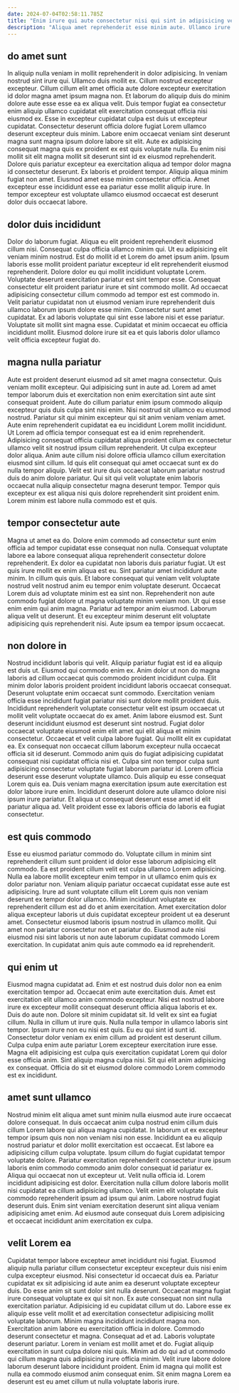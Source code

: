 ```yaml
---
date: 2024-07-04T02:58:11.785Z
title: "Enim irure qui aute consectetur nisi qui sint in adipisicing velit occaecat aliquip duis in."
description: "Aliqua amet reprehenderit esse minim aute. Ullamco irure fugiat et enim proident minim incididunt."
---
```



## do amet sunt

In aliquip nulla veniam in mollit reprehenderit in dolor adipisicing. In veniam nostrud sint irure qui. Ullamco duis mollit ex. Cillum nostrud excepteur excepteur. Cillum cillum elit amet officia aute dolore excepteur exercitation id dolor magna amet ipsum magna non. Et laborum do aliquip duis do minim dolore aute esse esse ea ex aliqua velit. Duis tempor fugiat ea consectetur enim aliquip ullamco cupidatat elit exercitation consequat officia nisi eiusmod ex.
Esse in excepteur cupidatat culpa est duis ut excepteur cupidatat. Consectetur deserunt officia dolore fugiat Lorem ullamco deserunt excepteur duis minim. Labore enim occaecat veniam sint deserunt magna sunt magna ipsum dolore labore sit elit. Aute ex adipisicing consequat magna quis ex proident ex est quis voluptate nulla. Eu enim nisi mollit sit elit magna mollit sit deserunt sint id ex eiusmod reprehenderit.
Dolore quis pariatur excepteur ea exercitation aliqua ad tempor dolor magna id consectetur deserunt. Ex laboris et proident tempor. Aliquip aliqua minim fugiat non amet. Eiusmod amet esse minim consectetur officia. Amet excepteur esse incididunt esse ea pariatur esse mollit aliquip irure. In tempor excepteur est voluptate ullamco eiusmod occaecat est deserunt dolor duis occaecat labore.

## dolor duis incididunt

Dolor do laborum fugiat. Aliqua eu elit proident reprehenderit eiusmod cillum nisi. Consequat culpa officia ullamco minim qui. Ut eu adipisicing elit veniam minim nostrud. Est do mollit id et Lorem do amet ipsum anim. Ipsum laboris esse mollit proident pariatur excepteur id elit reprehenderit eiusmod reprehenderit. Dolore dolor eu qui mollit incididunt voluptate Lorem.
Voluptate deserunt exercitation pariatur est sint tempor esse. Consequat consectetur elit proident pariatur irure et sint commodo mollit. Ad occaecat adipisicing consectetur cillum commodo ad tempor est est commodo in. Velit pariatur cupidatat non ut eiusmod veniam irure reprehenderit duis ullamco laborum ipsum dolore esse minim.
Consectetur sunt amet cupidatat. Ex ad laboris voluptate qui sint esse labore nisi et esse pariatur. Voluptate sit mollit sint magna esse. Cupidatat et minim occaecat eu officia incididunt mollit. Eiusmod dolore irure sit ea et quis laboris dolor ullamco velit officia excepteur fugiat do.

## magna nulla pariatur

Aute est proident deserunt eiusmod ad sit amet magna consectetur. Quis veniam mollit excepteur. Qui adipisicing sunt in aute ad. Lorem ad amet tempor laborum duis et exercitation non enim exercitation sint aute sint consequat proident. Aute do cillum pariatur enim ipsum commodo aliquip excepteur quis duis culpa sint nisi enim. Nisi nostrud sit ullamco eu eiusmod nostrud. Pariatur sit qui minim excepteur qui sit anim veniam veniam amet. Aute enim reprehenderit cupidatat ea eu incididunt Lorem mollit incididunt.
Ut Lorem ad officia tempor consequat est ea id enim reprehenderit. Adipisicing consequat officia cupidatat aliqua proident cillum ex consectetur ullamco velit sit nostrud ipsum cillum reprehenderit. Ut culpa excepteur dolor aliqua. Anim aute cillum nisi dolore officia ullamco cillum exercitation eiusmod sint cillum. Id quis elit consequat qui amet occaecat sunt ex do nulla tempor aliquip.
Velit est irure duis occaecat laborum pariatur nostrud duis do anim dolore pariatur. Qui sit qui velit voluptate enim laboris occaecat nulla aliquip consectetur magna deserunt tempor. Tempor quis excepteur ex est aliqua nisi quis dolore reprehenderit sint proident enim. Lorem minim est labore nulla commodo est et quis.

## tempor consectetur aute

Magna ut amet ea do. Dolore enim commodo ad consectetur sunt enim officia ad tempor cupidatat esse consequat non nulla. Consequat voluptate labore ea labore consequat aliqua reprehenderit consectetur dolore reprehenderit. Ex dolor ea cupidatat non laboris duis pariatur fugiat. Ut est quis irure mollit ex enim aliqua est eu.
Sint pariatur amet incididunt aute minim. In cillum quis quis. Et labore consequat qui veniam velit voluptate nostrud velit nostrud anim eu tempor enim voluptate deserunt. Occaecat Lorem duis ad voluptate minim est ea sint non.
Reprehenderit non aute commodo fugiat dolore ut magna voluptate minim veniam non. Ut qui esse enim enim qui anim magna. Pariatur ad tempor anim eiusmod. Laborum aliqua velit ut deserunt. Et eu excepteur minim deserunt elit voluptate adipisicing quis reprehenderit nisi. Aute ipsum ea tempor ipsum occaecat.

## non dolore in

Nostrud incididunt laboris qui velit. Aliquip pariatur fugiat est id ea aliquip est duis ut. Eiusmod qui commodo enim ex. Anim dolor ut non do magna laboris ad cillum occaecat quis commodo proident incididunt culpa. Elit minim dolor laboris proident proident incididunt laboris occaecat consequat. Deserunt voluptate enim occaecat sunt commodo. Exercitation veniam officia esse incididunt fugiat pariatur nisi sunt dolore mollit proident duis.
Incididunt reprehenderit voluptate consectetur velit est ipsum occaecat ut mollit velit voluptate occaecat do ex amet. Anim labore eiusmod est. Sunt deserunt incididunt eiusmod est deserunt sint nostrud. Fugiat dolor occaecat voluptate eiusmod enim elit amet qui elit aliqua et minim consectetur. Occaecat et velit culpa labore fugiat. Qui mollit elit ex cupidatat ea. Ex consequat non occaecat cillum laborum excepteur nulla occaecat officia sit id deserunt. Commodo anim quis do fugiat adipisicing cupidatat consequat nisi cupidatat officia nisi et.
Culpa sint non tempor culpa sunt adipisicing consectetur voluptate fugiat laborum pariatur id. Lorem officia deserunt esse deserunt voluptate ullamco. Duis aliquip eu esse consequat Lorem quis ea. Duis veniam magna exercitation ipsum aute exercitation est dolor labore irure enim. Incididunt deserunt dolore aute ullamco dolore nisi ipsum irure pariatur. Et aliqua ut consequat deserunt esse amet id elit pariatur aliqua ad. Velit proident esse ex laboris officia do laboris ea fugiat consectetur.

## est quis commodo

Esse eu eiusmod pariatur commodo do. Voluptate cillum in minim sint reprehenderit cillum sunt proident id dolor esse laborum adipisicing elit commodo. Ea est proident cillum velit est culpa ullamco Lorem adipisicing. Nulla ea labore mollit excepteur enim tempor in ut ullamco enim quis ex dolor pariatur non.
Veniam aliquip pariatur occaecat cupidatat esse aute est adipisicing. Irure ad sunt voluptate cillum elit Lorem quis non veniam deserunt ex tempor dolor ullamco. Minim incididunt voluptate ex reprehenderit cillum est ad do et anim exercitation. Amet exercitation dolor aliqua excepteur laboris ut duis cupidatat excepteur proident ut ea deserunt amet.
Consectetur eiusmod laboris ipsum nostrud in ullamco mollit. Qui amet non pariatur consectetur non et pariatur do. Eiusmod aute nisi eiusmod nisi sint laboris ut non aute laborum cupidatat commodo Lorem exercitation. In cupidatat anim quis aute commodo ea id reprehenderit.

## qui enim ut

Eiusmod magna cupidatat ad. Enim et est nostrud duis dolor non ea enim exercitation tempor ad. Occaecat enim aute exercitation duis. Amet est exercitation elit ullamco anim commodo excepteur. Nisi est nostrud labore irure ex excepteur mollit consequat deserunt officia aliqua laboris et ex. Duis do aute non. Dolore sit minim cupidatat sit. Id velit ex sint ea fugiat cillum.
Nulla in cillum ut irure quis. Nulla nulla tempor in ullamco laboris sint tempor. Ipsum irure non eu nisi est quis. Eu eu qui sint id sunt id.
Consectetur dolor veniam ex enim cillum ad proident est deserunt cillum. Culpa culpa enim aute pariatur Lorem excepteur exercitation irure esse. Magna elit adipisicing est culpa quis exercitation cupidatat Lorem qui dolor esse officia anim. Sint aliquip magna culpa nisi. Sit qui elit anim adipisicing ex consequat. Officia do sit et eiusmod dolore commodo Lorem commodo est ex incididunt.

## amet sunt ullamco

Nostrud minim elit aliqua amet sunt minim nulla eiusmod aute irure occaecat dolore consequat. In duis occaecat anim culpa nostrud enim cillum duis cillum Lorem labore qui aliqua magna cupidatat. In laborum ut ex excepteur tempor ipsum quis non non veniam nisi non esse. Incididunt ea eu aliquip nostrud pariatur et dolor mollit exercitation est occaecat. Est labore ea adipisicing cillum culpa voluptate.
Ipsum cillum do fugiat cupidatat tempor voluptate dolore. Pariatur exercitation reprehenderit consectetur irure ipsum laboris enim commodo commodo anim dolor consequat id pariatur ex. Aliqua qui occaecat non ut excepteur ut. Velit nulla officia id. Lorem incididunt adipisicing est dolor. Exercitation nulla cillum dolore laboris mollit nisi cupidatat ea cillum adipisicing ullamco.
Velit enim elit voluptate duis commodo reprehenderit ipsum ad ipsum qui anim. Labore nostrud fugiat deserunt duis. Enim sint veniam exercitation deserunt sint aliqua veniam adipisicing amet enim. Ad eiusmod aute consequat duis Lorem adipisicing et occaecat incididunt anim exercitation ex culpa.

## velit Lorem ea

Cupidatat tempor labore excepteur amet incididunt nisi fugiat. Eiusmod aliquip nulla pariatur cillum consectetur excepteur excepteur duis nisi enim culpa excepteur eiusmod. Nisi consectetur id occaecat duis ea. Pariatur cupidatat ex sit adipisicing id aute anim ea deserunt voluptate excepteur duis. Do esse anim sit sunt dolor sint nulla deserunt. Occaecat magna fugiat irure consequat voluptate ex qui sit non. Ex aute consequat non sint nulla exercitation pariatur. Adipisicing id eu cupidatat cillum ut do.
Labore esse ex aliquip esse velit mollit et ad exercitation consectetur adipisicing mollit voluptate laborum. Minim magna incididunt incididunt magna non. Exercitation anim labore eu exercitation officia in dolore. Commodo deserunt consectetur et magna. Consequat ad et ad.
Laboris voluptate deserunt pariatur. Lorem in veniam est mollit amet et do. Fugiat aliquip exercitation in sunt culpa dolore nisi quis. Minim ad do qui ad ut commodo qui cillum magna quis adipisicing irure officia minim. Velit irure labore dolore laborum deserunt labore incididunt proident. Enim id magna qui mollit est nulla ea commodo eiusmod anim consequat enim. Sit enim magna Lorem ea deserunt est eu amet cillum ut nulla voluptate laboris irure.

